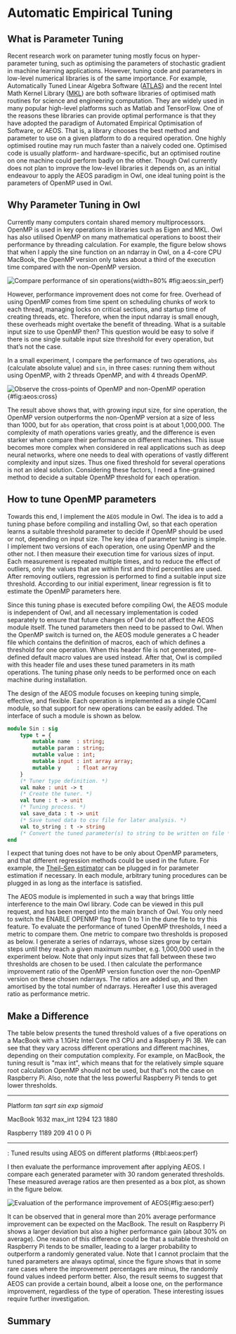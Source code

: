 # Automatic Empirical Tuning


## What is Parameter Tuning

Recent research work on parameter tuning mostly focus on hyper-parameter tuning, such as optimising the parameters of stochastic gradient in machine learning applications.
However, tuning code and parameters in low-level numerical libraries is of the same importance.
For example, Automatically Tuned Linear Algebra Software ([ATLAS](http://math-atlas.sourceforge.net/)) and the recent Intel Math Kernel Library ([MKL](https://software.intel.com/en-us/mkl)) are both software libraries of optimised math routines for science and engineering computation.
They are widely used in many popular high-level platforms such as Matlab and TensorFlow.
One of the reasons these libraries can provide optimal performance is that they have adopted the paradigm of Automated Empirical Optimisation of Software, or AEOS. That is, a library chooses the best method and parameter to use on a given platform to do a required operation.
One highly optimised routine may run much faster than a naively coded one. Optimised code is usually platform- and hardware-specific, but an optimised routine on one machine could perform badly on the other.
Though Owl currently does not plan to improve the low-level libraries it depends on, as an initial endeavour to apply the AEOS paradigm in Owl, one ideal tuning point is the parameters of OpenMP used in Owl.

## Why Parameter Tuning in Owl

Currently many computers contain shared memory multiprocessors. OpenMP is used in key operations in libraries such as Eigen and MKL. Owl has also utilised OpenMP on many mathematical operations to boost their performance by threading calculation.
For example, the figure below shows that when I apply the sine function on an ndarray in Owl, on a 4-core CPU MacBook, the OpenMP version only takes about a third of the execution time compared with the non-OpenMP version.

![Compare performance of sin operations](images/aeos/sin_perf.png){width=80% #fig:aeos:sin_perf}

However, performance improvement does not come for free. Overhead of using OpenMP comes from time spent on scheduling chunks of work to each thread, managing locks on critical sections, and startup time of creating threads, etc.
Therefore, when the input ndarray is small enough, these overheads might overtake the benefit of threading.
What is a suitable input size to use OpenMP then? This question would be easy to solve if there is one single suitable input size threshold for every operation, but that’s not the case.

In a small experiment, I compare the performance of two operations, `abs` (calculate absolute value) and `sin`, in three cases: running them without using OpenMP, with 2 threads OpenMP, and with 4 threads OpenMP.

![Observe the cross-points of OpenMP and non-OpenMP operation](images/aeos/cross.png){#fig:aeos:cross}

The result above shows that, with growing input size, for sine operation, the OpenMP version outperforms the non-OpenMP version at a size of less than 1000, but for `abs` operation, that cross point is at about 1,000,000. The complexity of math operations varies greatly, and the difference is even starker when compare their performance on different machines.
This issue becomes more complex when considered in real applications such as deep neural networks, where one needs to deal with operations of vastly different complexity and input sizes.
Thus one fixed threshold for several operations is not an ideal solution. Considering these factors, I need a fine-grained method to decide a suitable OpenMP threshold for each operation.

## How to tune OpenMP parameters


Towards this end, I implement the `AEOS` module in Owl. The idea is to add a tuning phase before compiling and installing Owl, so that each operation learns a suitable threshold parameter to decide if OpenMP should be used or not, depending on input size.
The key idea of parameter tuning is simple. I implement two versions of each operation, one using OpenMP and the other not. I then measure their execution time for various sizes of input.
Each measurement is repeated multiple times, and to reduce the effect of outliers, only the values that are within first and third percentiles are used.
After removing outliers, regression is performed to find a suitable input size threshold.
According to our initial experiment, linear regression is fit to estimate the OpenMP parameters here.

Since this tuning phase is executed before compiling Owl, the AEOS module is independent of Owl, and all necessary implementation is coded separately to ensure that future changes of Owl do not affect the AEOS module itself.
The tuned parameters then need to be passed to Owl. When the OpenMP switch is turned on, the AEOS module generates a C header file which contains the definition of macros, each of which defines a threshold for one operation. When this header file is not generated, pre-defined default macro values are used instead. After that, Owl is compiled with this header file and uses these tuned parameters in its math operations. The tuning phase only needs to be performed once on each machine during installation.

The design of the AEOS module focuses on keeping tuning simple, effective, and flexible. Each operation is implemented as a single OCaml module, so that support for new operations can be easily added. The interface of such a module is shown as below.

```ocaml file=../../examples/code/aeos/interface_00.mli
module Sin : sig
    type t = {
        mutable name  : string;
        mutable param : string;
        mutable value : int;
        mutable input : int array array;
        mutable y     : float array
    }
    (* Tuner type definition. *)
    val make : unit -> t
    (* Create the tuner. *)
    val tune : t -> unit 
    (* Tuning process. *)
    val save_data : t -> unit
    (* Save tuned data to csv file for later analysis. *)
    val to_string : t -> string
    (* Convert the tuned parameter(s) to string to be written on file *)
end
```

I expect that tuning does not have to be only about OpenMP parameters, and that different regression methods could be used in the future. For example, the [Theil–Sen estimator](https://en.wikipedia.org/wiki/Theil%E2%80%93Sen_estimator) can be plugged in for parameter estimation if necessary. In each module, arbitrary tuning procedures can be plugged in as long as the interface is satisfied.

The AEOS module is implemented in such a way that brings little interference to the main Owl library. Code can be viewed in this pull request, and has been merged into the main branch of Owl. You only need to switch the ENABLE OPENMP flag from 0 to 1 in the dune file to try this feature.
To evaluate the performance of tuned OpenMP thresholds, I need a metric to compare them. One metric to compare two thresholds is proposed as below. I generate a series of ndarrays, whose sizes grow by certain steps until they reach a given maximum number, e.g. 1,000,000 used in the experiment below. Note that only input sizes that fall between these two thresholds are chosen to be used.
I then calculate the performance improvement ratio of the OpenMP version function over the non-OpenMP version on these chosen ndarrays. The ratios are added up, and then amortised by the total number of ndarrays. Hereafter I use this averaged ratio as performance metric.

## Make a Difference

The table below presents the tuned threshold values of a five operations on a MacBook with a 1.1GHz Intel Core m3 CPU and a Raspberry Pi 3B. We can see that they vary across different operations and different machines, depending on their computation complexity.
For example, on MacBook, the tuning result is "max int", which means that for the relatively simple square root calculation OpenMP should not be used, but that's not the case on Raspberry Pi. Also, note that the less powerful Raspberry Pi tends to get lower thresholds.

----------- ----------- ----------- ----------- ----------- -------------
Platform    $tan$       $sqrt$      $sin$       $exp$       $sigmoid$

MacBook     1632        max\_int    1294        123         1880

Raspberry   1189        209         41          0           0
Pi                                                          
----------- ----------- ----------- ----------- ----------- -------------
: Tuned results using AEOS on different platforms  {#tbl:aeos:perf}

I then evaluate the performance improvement after applying AEOS. I compare each generated parameter with 30 random generated thresholds. These measured average ratios are then presented as a box plot, as shown in the figure below.

![Evaluation of the performance improvement of AEOS](images/aeos/perf.png){#fig:aeso:perf}

It can be observed that in general more than 20% average performance improvement can be expected on the MacBook.
The result on Raspberry Pi shows a larger deviation but also a higher performance gain (about 30% on average).
One reason of this difference could be that a suitable threshold on Raspberry Pi tends to be smaller, leading to a larger probability to outperform a randomly generated value.
Note that I cannot proclaim that the tuned parameters are always optimal, since the figure shows that in some rare cases where the improvement percentages are minus, the randomly found values indeed perform better. Also, the result seems to suggest that AEOS can provide a certain bound, albeit a loose one, on the performance improvement, regardless of the type of operation. These interesting issues require further investigation.

## Summary
